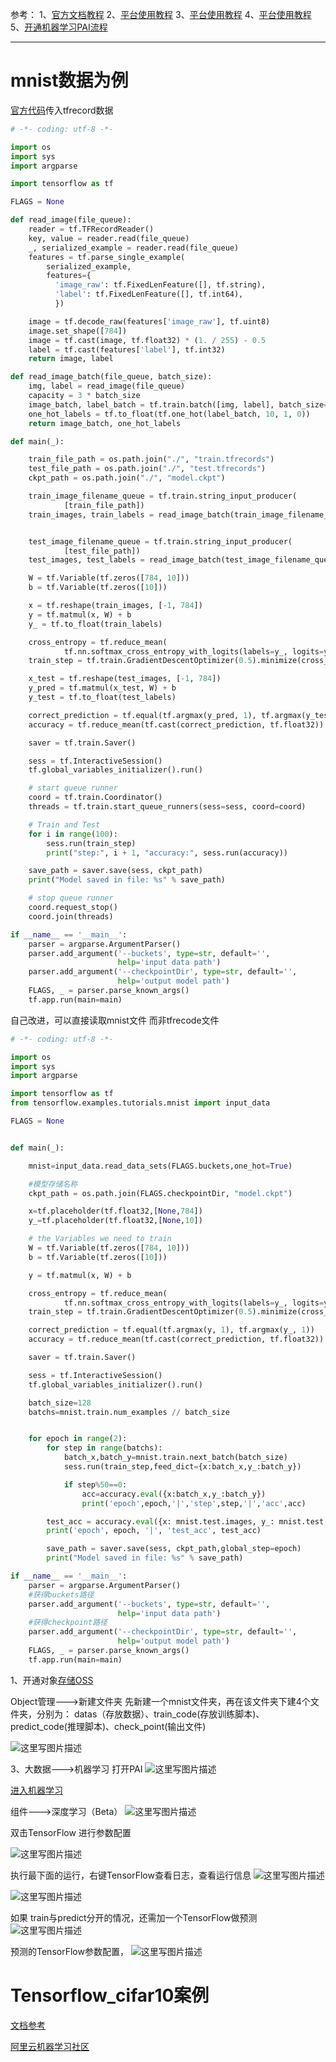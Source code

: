 参考：
1、[官方文档教程](https://help.aliyun.com/document_detail/50654.html?spm=5176.doc51800.6.566.MdxCQD)
2、[平台使用教程](https://help.aliyun.com/document_detail/49571.html#TensorFlow)
3、[平台使用教程](https://yq.aliyun.com/articles/72841?utm_campaign=wenzhang&utm_medium=article&utm_source=QQ-qun&2017330&utm_content=m_15442)
4、[平台使用教程](http://www.cnblogs.com/iyulang/p/6648603.html)
5、[开通机器学习PAI流程](https://help.aliyun.com/document_detail/53262.html?spm=5176.doc51800.6.577.Tjv21s)


----------
# mnist数据为例
[官方代码](https://help.aliyun.com/document_detail/50654.html?spm=5176.doc35357.6.566.9RA8OM)传入tfrecord数据

```python
# -*- coding: utf-8 -*-

import os
import sys
import argparse

import tensorflow as tf

FLAGS = None

def read_image(file_queue):
    reader = tf.TFRecordReader()
    key, value = reader.read(file_queue)
    _, serialized_example = reader.read(file_queue)
    features = tf.parse_single_example(
        serialized_example,
        features={
          'image_raw': tf.FixedLenFeature([], tf.string),
          'label': tf.FixedLenFeature([], tf.int64),
          })

    image = tf.decode_raw(features['image_raw'], tf.uint8)
    image.set_shape([784])
    image = tf.cast(image, tf.float32) * (1. / 255) - 0.5
    label = tf.cast(features['label'], tf.int32)
    return image, label

def read_image_batch(file_queue, batch_size):
    img, label = read_image(file_queue)
    capacity = 3 * batch_size
    image_batch, label_batch = tf.train.batch([img, label], batch_size=batch_size, capacity=capacity, num_threads=10)
    one_hot_labels = tf.to_float(tf.one_hot(label_batch, 10, 1, 0))
    return image_batch, one_hot_labels

def main(_):

    train_file_path = os.path.join("./", "train.tfrecords")
    test_file_path = os.path.join("./", "test.tfrecords")
    ckpt_path = os.path.join("./", "model.ckpt")

    train_image_filename_queue = tf.train.string_input_producer(
            [train_file_path])
    train_images, train_labels = read_image_batch(train_image_filename_queue, 100)


    test_image_filename_queue = tf.train.string_input_producer(
            [test_file_path])
    test_images, test_labels = read_image_batch(test_image_filename_queue, 100)

    W = tf.Variable(tf.zeros([784, 10]))
    b = tf.Variable(tf.zeros([10]))

    x = tf.reshape(train_images, [-1, 784])
    y = tf.matmul(x, W) + b
    y_ = tf.to_float(train_labels)

    cross_entropy = tf.reduce_mean(
            tf.nn.softmax_cross_entropy_with_logits(labels=y_, logits=y))
    train_step = tf.train.GradientDescentOptimizer(0.5).minimize(cross_entropy)

    x_test = tf.reshape(test_images, [-1, 784])
    y_pred = tf.matmul(x_test, W) + b
    y_test = tf.to_float(test_labels)

    correct_prediction = tf.equal(tf.argmax(y_pred, 1), tf.argmax(y_test, 1))
    accuracy = tf.reduce_mean(tf.cast(correct_prediction, tf.float32))

    saver = tf.train.Saver()

    sess = tf.InteractiveSession()
    tf.global_variables_initializer().run()

    # start queue runner
    coord = tf.train.Coordinator()
    threads = tf.train.start_queue_runners(sess=sess, coord=coord)

    # Train and Test 
    for i in range(100):
        sess.run(train_step)
        print("step:", i + 1, "accuracy:", sess.run(accuracy))

    save_path = saver.save(sess, ckpt_path)
    print("Model saved in file: %s" % save_path)

    # stop queue runner
    coord.request_stop()
    coord.join(threads)

if __name__ == '__main__':
    parser = argparse.ArgumentParser()
    parser.add_argument('--buckets', type=str, default='',
                        help='input data path')
    parser.add_argument('--checkpointDir', type=str, default='',
                        help='output model path')
    FLAGS, _ = parser.parse_known_args()
    tf.app.run(main=main)
```

自己改进，可以直接读取mnist文件 而非tfrecode文件

```python
# -*- coding: utf-8 -*-

import os
import sys
import argparse

import tensorflow as tf
from tensorflow.examples.tutorials.mnist import input_data

FLAGS = None


def main(_):

    mnist=input_data.read_data_sets(FLAGS.buckets,one_hot=True)

    #模型存储名称
    ckpt_path = os.path.join(FLAGS.checkpointDir, "model.ckpt")

    x=tf.placeholder(tf.float32,[None,784])
    y_=tf.placeholder(tf.float32,[None,10])

    # the Variables we need to train
    W = tf.Variable(tf.zeros([784, 10]))
    b = tf.Variable(tf.zeros([10]))

    y = tf.matmul(x, W) + b

    cross_entropy = tf.reduce_mean(
            tf.nn.softmax_cross_entropy_with_logits(labels=y_, logits=y))
    train_step = tf.train.GradientDescentOptimizer(0.5).minimize(cross_entropy)

    correct_prediction = tf.equal(tf.argmax(y, 1), tf.argmax(y_, 1))
    accuracy = tf.reduce_mean(tf.cast(correct_prediction, tf.float32))

    saver = tf.train.Saver()

    sess = tf.InteractiveSession()
    tf.global_variables_initializer().run()

    batch_size=128
    batchs=mnist.train.num_examples // batch_size


    for epoch in range(2):
        for step in range(batchs):
            batch_x,batch_y=mnist.train.next_batch(batch_size)
            sess.run(train_step,feed_dict={x:batch_x,y_:batch_y})

            if step%50==0:
                acc=accuracy.eval({x:batch_x,y_:batch_y})
                print('epoch',epoch,'|','step',step,'|','acc',acc)

        test_acc = accuracy.eval({x: mnist.test.images, y_: mnist.test.labels})
        print('epoch', epoch, '|', 'test_acc', test_acc)

        save_path = saver.save(sess, ckpt_path,global_step=epoch)
        print("Model saved in file: %s" % save_path)

if __name__ == '__main__':
    parser = argparse.ArgumentParser()
    #获得buckets路径
    parser.add_argument('--buckets', type=str, default='',
                        help='input data path')
    #获得checkpoint路径
    parser.add_argument('--checkpointDir', type=str, default='',
                        help='output model path')
    FLAGS, _ = parser.parse_known_args()
    tf.app.run(main=main)
```

1、开通对象[存储OSS](https://oss.console.aliyun.com/bucket/oss-cn-shanghai/tensorflow-keras/object?path=)

Object管理--->新建文件夹
先新建一个mnist文件夹，再在该文件夹下建4个文件夹，分别为：
datas（存放数据）、train_code(存放训练脚本)、predict_code(推理脚本)、check_point(输出文件)

![这里写图片描述](http://img.blog.csdn.net/20180125153711174?watermark/2/text/aHR0cDovL2Jsb2cuY3Nkbi5uZXQvd2M3ODE3MDgyNDk=/font/5a6L5L2T/fontsize/400/fill/I0JBQkFCMA==/dissolve/70/gravity/SouthEast)


3、大数据--->机器学习 打开PAI
![这里写图片描述](http://img.blog.csdn.net/20180125153752891?watermark/2/text/aHR0cDovL2Jsb2cuY3Nkbi5uZXQvd2M3ODE3MDgyNDk=/font/5a6L5L2T/fontsize/400/fill/I0JBQkFCMA==/dissolve/70/gravity/SouthEast)

[进入机器学习](https://pai.base.shuju.aliyun.com/experiment.htm?etag=oxs-base-biz-dmsdp011192097164.em14&Lang=zh_CN&experimentId=43194)


组件--->深度学习（Beta）
![这里写图片描述](http://img.blog.csdn.net/20180125153904485?watermark/2/text/aHR0cDovL2Jsb2cuY3Nkbi5uZXQvd2M3ODE3MDgyNDk=/font/5a6L5L2T/fontsize/400/fill/I0JBQkFCMA==/dissolve/70/gravity/SouthEast)

双击TensorFlow 进行参数配置

![这里写图片描述](http://img.blog.csdn.net/20180125153928343?watermark/2/text/aHR0cDovL2Jsb2cuY3Nkbi5uZXQvd2M3ODE3MDgyNDk=/font/5a6L5L2T/fontsize/400/fill/I0JBQkFCMA==/dissolve/70/gravity/SouthEast)

执行最下面的运行，右键TensorFlow查看日志，查看运行信息
![这里写图片描述](http://img.blog.csdn.net/20180125153951585?watermark/2/text/aHR0cDovL2Jsb2cuY3Nkbi5uZXQvd2M3ODE3MDgyNDk=/font/5a6L5L2T/fontsize/400/fill/I0JBQkFCMA==/dissolve/70/gravity/SouthEast)

![这里写图片描述](http://img.blog.csdn.net/20180125154008349?watermark/2/text/aHR0cDovL2Jsb2cuY3Nkbi5uZXQvd2M3ODE3MDgyNDk=/font/5a6L5L2T/fontsize/400/fill/I0JBQkFCMA==/dissolve/70/gravity/SouthEast)

如果 train与predict分开的情况，还需加一个TensorFlow做预测
![这里写图片描述](http://img.blog.csdn.net/20180125154037033?watermark/2/text/aHR0cDovL2Jsb2cuY3Nkbi5uZXQvd2M3ODE3MDgyNDk=/font/5a6L5L2T/fontsize/400/fill/I0JBQkFCMA==/dissolve/70/gravity/SouthEast)

预测的TensorFlow参数配置，
![这里写图片描述](http://img.blog.csdn.net/20180125154055455?watermark/2/text/aHR0cDovL2Jsb2cuY3Nkbi5uZXQvd2M3ODE3MDgyNDk=/font/5a6L5L2T/fontsize/400/fill/I0JBQkFCMA==/dissolve/70/gravity/SouthEast)

# Tensorflow_cifar10案例
[文档参考](https://help.aliyun.com/document_detail/51800.html?spm=5176.doc50654.6.567.RLfzXV)

[阿里云机器学习社区](https://yq.aliyun.com/teams/47/type_blog?spm=5176.100244.0.0.oY5yVD)
